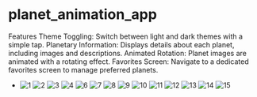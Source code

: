 # planet_animation_app

Features
Theme Toggling: Switch between light and dark themes with a simple tap.
Planetary Information: Displays details about each planet, including images and descriptions.
Animated Rotation: Planet images are animated with a rotating effect.
Favorites Screen: Navigate to a dedicated favorites screen to manage preferred planets.

- ![1](https://github.com/user-attachments/assets/91af0cdb-13b1-4051-9f67-9d47a00f1192)
![2](https://github.com/user-attachments/assets/fc45ee25-d70e-4b89-b3c2-e36e64e51b03)
![3](https://github.com/user-attachments/assets/f53a539b-2193-4a6e-9bc0-be228d167f3a)
![4](https://github.com/user-attachments/assets/37c97920-4446-44f4-bd87-b8f2305d14a8)
![6](https://github.com/user-attachments/assets/3fbebca6-7f8b-4ec2-aa5e-c85548b15a42)
![7](https://github.com/user-attachments/assets/bce3a4dc-00db-4b42-bb8a-b363398ebfc3)
![8](https://github.com/user-attachments/assets/190054be-f4cd-44b0-9632-80184d6a6d5a)
![9](https://github.com/user-attachments/assets/892fb553-6519-47be-af01-08ae696088b2)
![10](https://github.com/user-attachments/assets/56ce3d6c-49df-4452-b2c5-176febdf7b11)
![11](https://github.com/user-attachments/assets/a874575b-1e5e-469c-bfe5-1425072f8f60)
![12](https://github.com/user-attachments/assets/931b629a-9a9d-4742-b182-1b4c559ff937)
![13](https://github.com/user-attachments/assets/42df4be3-6321-4df9-b744-b3047f364bbc)
![14](https://github.com/user-attachments/assets/1bf4d887-df0d-4b9a-90a5-d153b3c8693c)
![15](https://github.com/user-attachments/assets/399b846f-5dfd-43e5-a903-50c93081823c)

